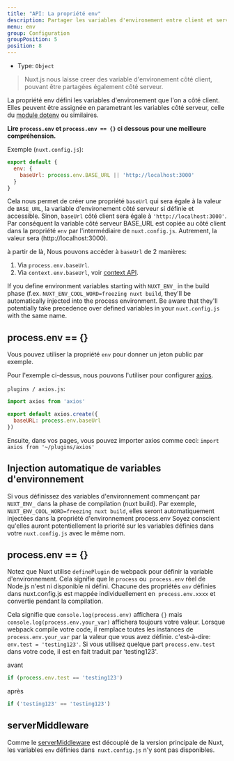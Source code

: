 ```yaml
---
title: "API: La propriété env"
description: Partager les variables d'environement entre client et serveur.
menu: env
group: Configuration
groupPosition: 5
position: 8
---
```


- Type: `Object`

> Nuxt.js nous laisse creer des variable d'environement côté client, pouvant être partagées également côté serveur. 

La propriété env défini les variables d'environement que l'on a côté client. Elles peuvent être assignée en parametrant les variables côté serveur, celle du [module dotenv](https://github.com/nuxt-community/dotenv-module) ou similaires.

**Lire `process.env` et `process.env == {}` ci dessous pour une meilleure compréhension.**

Exemple (`nuxt.config.js`):

```js
export default {
  env: {
    baseUrl: process.env.BASE_URL || 'http://localhost:3000'
  }
}
```

Cela nous permet de créer une propriété `baseUrl` qui sera égale à la valeur de `BASE_URL`, la variable d'environement côté serveur si définie et accessible. Sinon, `baseUrl` côté client sera égale à `'http://localhost:3000'`. Par conséquent la variable côté serveur BASE_URL est copiée au côté client dans la propriété `env` par l'intermédiaire de `nuxt.config.js`.
Autrement, la valeur sera (http://localhost:3000). 

à partir de là, Nous pouvons accéder à `baseUrl` de 2 manières:

1. Via `process.env.baseUrl`.
2. Via `context.env.baseUrl`, voir [context API](/api/context).

If you define environment variables starting with `NUXT_ENV_` in the build phase (f.ex. `NUXT_ENV_COOL_WORD=freezing nuxt build`, they'll be automatically injected into the process environment. Be aware that they'll potentially take precedence over defined variables in your `nuxt.config.js` with the same name.

## process.env == {}

Vous pouvez utiliser la propriété `env` pour donner un jeton public par exemple.

Pour l'exemple ci-dessus, nous pouvons l'utiliser pour configurer [axios](https://github.com/mzabriskie/axios).

`plugins / axios.js`:

```js
import axios from 'axios'

export default axios.create({
  baseURL: process.env.baseUrl
})
```

Ensuite, dans vos pages, vous pouvez importer axios comme ceci: `import axios from '~/plugins/axios'`

## Injection automatique de variables d'environnement

Si vous définissez des variables d'environnement commençant par `NUXT_ENV_` dans la phase de compilation (nuxt build). 
Par exemple, `NUXT_ENV_COOL_WORD=freezing nuxt build`, elles seront automatiquement injectées dans la propriété d'environnement process.env
Soyez conscient qu'elles auront potentiellement la priorité sur les variables définies dans votre `nuxt.config.js` avec le même nom.

## process.env == {}

Notez que Nuxt utilise `definePlugin` de webpack pour définir la variable d'environnement. Cela signifie que le `process` ou` process.env` réel de Node.js n'est ni disponible ni défini. Chacune des propriétés `env` définies dans nuxt.config.js est mappée individuellement en` process.env.xxxx` et convertie pendant la compilation.

Cela signifie que `console.log(process.env)` affichera `{}` mais `console.log(process.env.your_var)` affichera toujours votre valeur. Lorsque webpack compile votre code, il remplace toutes les instances de `process.env.your_var` par la valeur que vous avez définie. c'est-à-dire: `env.test = 'testing123'`. Si vous utilisez quelque part `process.env.test` dans votre code, il est en fait traduit par 'testing123'.

avant

```js
if (process.env.test == 'testing123')
```

après

```js
if ('testing123' == 'testing123')
```

## serverMiddleware

Comme le [serverMiddleware](/api/configuration-servermiddleware) est découplé de la version principale de Nuxt, les variables `env` définies dans` nuxt.config.js` n'y sont pas disponibles.
